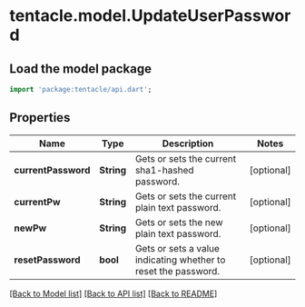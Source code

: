 # tentacle.model.UpdateUserPassword

## Load the model package
```dart
import 'package:tentacle/api.dart';
```

## Properties
Name | Type | Description | Notes
------------ | ------------- | ------------- | -------------
**currentPassword** | **String** | Gets or sets the current sha1-hashed password. | [optional] 
**currentPw** | **String** | Gets or sets the current plain text password. | [optional] 
**newPw** | **String** | Gets or sets the new plain text password. | [optional] 
**resetPassword** | **bool** | Gets or sets a value indicating whether to reset the password. | [optional] 

[[Back to Model list]](../README.md#documentation-for-models) [[Back to API list]](../README.md#documentation-for-api-endpoints) [[Back to README]](../README.md)


